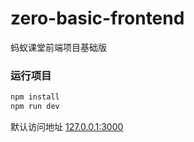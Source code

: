 # zero-basic-frontend
蚂蚁课堂前端项目基础版

### 运行项目

```bash
npm install
npm run dev
```

默认访问地址 [127.0.0.1:3000](127.0.0.1:3000)